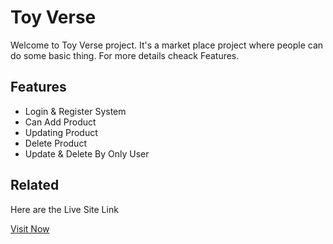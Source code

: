 # Toy Verse

Welcome to Toy Verse project. It's a market place project where people can do some basic thing. For more details cheack Features.

## Features

- Login & Register System
- Can Add Product
- Updating Product
- Delete Product
- Update & Delete By Only User

## Related

Here are the Live Site Link

[Visit Now](https://github.com/matiassingers/awesome-readme)

